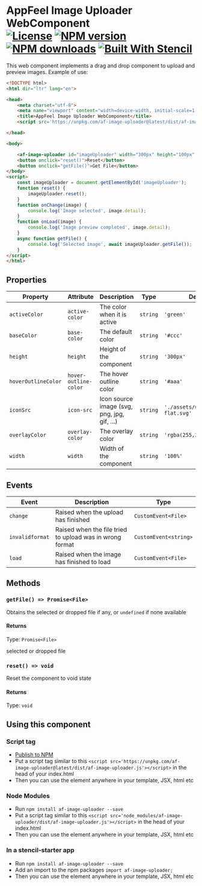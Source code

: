 

AppFeel Image Uploader WebComponent<br>[![License][license]][npm-url] [![NPM version][npm-version]][npm-url] [![NPM downloads][npm-downloads]][npm-url] [![Built With Stencil][stencil]][stencil-url]
==========================


[stencil]: https://img.shields.io/badge/-Built%20With%20Stencil-16161d.svg?logo=data%3Aimage%2Fsvg%2Bxml%3Bbase64%2CPD94bWwgdmVyc2lvbj0iMS4wIiBlbmNvZGluZz0idXRmLTgiPz4KPCEtLSBHZW5lcmF0b3I6IEFkb2JlIElsbHVzdHJhdG9yIDE5LjIuMSwgU1ZHIEV4cG9ydCBQbHVnLUluIC4gU1ZHIFZlcnNpb246IDYuMDAgQnVpbGQgMCkgIC0tPgo8c3ZnIHZlcnNpb249IjEuMSIgaWQ9IkxheWVyXzEiIHhtbG5zPSJodHRwOi8vd3d3LnczLm9yZy8yMDAwL3N2ZyIgeG1sbnM6eGxpbms9Imh0dHA6Ly93d3cudzMub3JnLzE5OTkveGxpbmsiIHg9IjBweCIgeT0iMHB4IgoJIHZpZXdCb3g9IjAgMCA1MTIgNTEyIiBzdHlsZT0iZW5hYmxlLWJhY2tncm91bmQ6bmV3IDAgMCA1MTIgNTEyOyIgeG1sOnNwYWNlPSJwcmVzZXJ2ZSI%2BCjxzdHlsZSB0eXBlPSJ0ZXh0L2NzcyI%2BCgkuc3Qwe2ZpbGw6I0ZGRkZGRjt9Cjwvc3R5bGU%2BCjxwYXRoIGNsYXNzPSJzdDAiIGQ9Ik00MjQuNywzNzMuOWMwLDM3LjYtNTUuMSw2OC42LTkyLjcsNjguNkgxODAuNGMtMzcuOSwwLTkyLjctMzAuNy05Mi43LTY4LjZ2LTMuNmgzMzYuOVYzNzMuOXoiLz4KPHBhdGggY2xhc3M9InN0MCIgZD0iTTQyNC43LDI5Mi4xSDE4MC40Yy0zNy42LDAtOTIuNy0zMS05Mi43LTY4LjZ2LTMuNkgzMzJjMzcuNiwwLDkyLjcsMzEsOTIuNyw2OC42VjI5Mi4xeiIvPgo8cGF0aCBjbGFzcz0ic3QwIiBkPSJNNDI0LjcsMTQxLjdIODcuN3YtMy42YzAtMzcuNiw1NC44LTY4LjYsOTIuNy02OC42SDMzMmMzNy45LDAsOTIuNywzMC43LDkyLjcsNjguNlYxNDEuN3oiLz4KPC9zdmc%2BCg%3D%3D&colorA=16161d&style=flat-square
[stencil-url]: https://stenciljs.com
[npm-url]: https://www.npmjs.com/package/af-image-uploader
[license]: http://img.shields.io/badge/license-MIT-blue.svg?style=flat
[npm-version]: https://img.shields.io/npm/v/af-image-uploader.svg?style=flat
[npm-downloads]: https://img.shields.io/npm/dm/af-image-uploader.svg?style=flat


This web component implements a drag and drop component to upload and preview images.
Example of use:

```html
<!DOCTYPE html>
<html dir="ltr" lang="en">

<head>
    <meta charset="utf-8">
    <meta name="viewport" content="width=device-width, initial-scale=1.0, minimum-scale=1.0, maximum-scale=5.0">
    <title>AppFeel Image Uploader WebComponent</title>
    <script src='https://unpkg.com/af-image-uploader@latest/dist/af-image-uploader.js'></script>

</head>

<body>

    <af-image-uploader id="imageUploader" width="300px" height="100px" onchange="onChange(event)" onload="onLoad(event)"></af-image-uploader>
    <button onclick="reset()">Reset</button>
    <button onclick="getFile()">Get File</button>
</body>
<script>
    const imageUploader = document.getElementById('imageUploader');
    function reset() {
        imageUploader.reset();
    }
    function onChange(image) {
        console.log('Image selected', image.detail);
    }
    function onLoad(image) {
        console.log('Image preview completed', image.detail);
    }
    async function getFile() {
        console.log('Selected image', await imageUploader.getFile());
    }
</script>
</html>
```

## Properties

| Property            | Attribute             | Description                                 | Type     | Default                            |
| ------------------- | --------------------- | ------------------------------------------- | -------- | ---------------------------------- |
| `activeColor`       | `active-color`        | The color when it is active                 | `string` | `'green'`                          |
| `baseColor`         | `base-color`          | The default color                           | `string` | `'#ccc'`                           |
| `height`            | `height`              | Height of the component                     | `string` | `'300px'`                          |
| `hoverOutlineColor` | `hover-outline-color` | The hover outline color                     | `string` | `'#aaa'`                           |
| `iconSrc`           | `icon-src`            | Icon source image (svg, png, jpg, gif, ...) | `string` | `'./assets/upload-cloud-flat.svg'` |
| `overlayColor`      | `overlay-color`       | The overlay color                           | `string` | `'rgba(255,255,255,0.5)'`          |
| `width`             | `width`               | Width of the component                      | `string` | `'100%'`                           |


## Events

| Event           | Description                                              | Type                  |
| --------------- | -------------------------------------------------------- | --------------------- |
| `change`        | Raised when the upload has finished                      | `CustomEvent<File>`   |
| `invalidformat` | Raised when the file tried to upload was in wrong format | `CustomEvent<string>` |
| `load`          | Raised when the image has finished to load               | `CustomEvent<File>`   |


## Methods

### `getFile() => Promise<File>`

Obtains the selected or dropped file if any, or `undefined` if none available

#### Returns

Type: `Promise<File>`

selected or dropped file

### `reset() => void`

Reset the component to void state

#### Returns

Type: `void`


## Using this component

### Script tag

- [Publish to NPM](https://docs.npmjs.com/getting-started/publishing-npm-packages)
- Put a script tag similar to this `<script src='https://unpkg.com/af-image-uploader@latest/dist/af-image-uploader.js'></script>` in the head of your index.html
- Then you can use the element anywhere in your template, JSX, html etc

### Node Modules
- Run `npm install af-image-uploader --save`
- Put a script tag similar to this `<script src='node_modules/af-image-uploader/dist/af-image-uploader.js'></script>` in the head of your index.html
- Then you can use the element anywhere in your template, JSX, html etc

### In a stencil-starter app
- Run `npm install af-image-uploader --save`
- Add an import to the npm packages `import af-image-uploader;`
- Then you can use the element anywhere in your template, JSX, html etc
